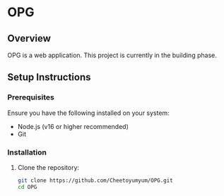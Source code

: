 # OPG

## Overview
OPG is a web application. This project is currently in the building phase.

## Setup Instructions

### Prerequisites
Ensure you have the following installed on your system:
- Node.js (v16 or higher recommended)
- Git

### Installation
1. Clone the repository:
   ```bash
   git clone https://github.com/Cheetoyumyum/OPG.git
   cd OPG
